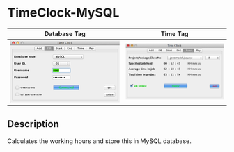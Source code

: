 # TimeClock-MySQL

Database Tag  |  Time Tag
:------------:|:------------:
![](https://github.com/gaborkolozsy/TimeClock-MySQL/blob/develop/TimeClock-MySQL/Resources/TimeClock-DB.png) | ![](https://github.com/gaborkolozsy/TimeClock-MySQL/blob/develop/TimeClock-MySQL/Resources/TimeClock-Time.png)

## Description
Calculates the working hours and store this in MySQL database.
